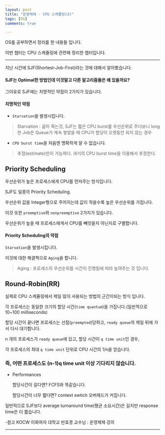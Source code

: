 ```yaml
---
layout: post
title: "운영체제 - CPU 스케쥴링(3)"
tags: [OS]
comments: true

---
```


OS를 공부하면서 정리를 한 내용들 입니다.<br>

이번 챕터는 CPU 스케쥴링에 관련해 정리한 챕터입니다.

---

지난 시간에 SJF(Shortest-Job-First)라는 것에 대해서 알아봤습니다.

#### SJF는 Optimal한 방법인데 이것말고 다른 알고리즘들은 왜 있을까요?

그이유로 SJF에는 치명적인 약점이 2가지가 있습니다.

#### 치명적인 약점 

* `Starvation`을 발생시킵니다.
   
> Starvation : 굶어 죽는것, SJF는 짧은 CPU burst를 우선순위로 주다보니 long한 Job은 Queue가 계속 쌓였을 때 CPU가 할당이 오랫동안 되지 않는 경우  
   
* `CPU burst time`을 처음엔 명확하게 알 수 없습니다.
   
> 추정(estimate)만이 가능하다. 과거의 CPU burst time을 이용해서 추정한다.
 
## Priority Scheduling
 
 우선순위가 높은 프로세스에게 CPU를 먼저주는 방식입니다.
 
 SJF도 일종의 Priority Scheduling.
 
 우선순위 값을 Integer형으로 주어지는데 값이 작을수록 높은 우선순위를 가집니다.

 이것 또한 `preemptive`와 `nonpreemptive` 2가지가 있습니다.
 
 우선순위가 높을 때 프로세스에게서 CPU를 빼앗을지 아닌지로 구별합니다.
 
#### Priority Scheduling의 약점
 
`Starvation`을 발생시킵니다.
   
이것에 대한 해결책으로 `Aging`을 합니다.
   
> Aging : 프로세스의 우선순위를 시간이 진행됨에 따라 높여주는 것 입니다.
 
## Round-Robin(RR)
 
 실제로 CPU 스케쥴링에서 제일 많이 사용되는 방법의 근간이되는 방식 입니다.
 
 각 프로세스는 동일한 크기의 할당 시간(`time quantum`)을 가집니다.(일반적으로 10~100 milliseconds)
 
 할당 시간이 끝나면 프로세스는 선점(`preempted`)당하고, `ready queue`의 제일 뒤에 가서 다시 대기합니다.
 
 n 개의 프로세스가 `ready queue`에 있고, 할당 시간이 `q time unit`인 경우,
  
 각 프로세스의 최대 `q time unit` 단위로 CPU 시간의 1/n을 얻습니다.

### 즉, 어떤 프로세스도 (n-1)q time unit 이상 기다리지 않습니다.
 
 * Performances
 
    할당시간이 길다면? FCFS와 똑같습니다.
    
    할당시간이 너무 짧다면? context swtich 오버헤드가 커집니다.
    
 일반적으로 SJF보다 average turnaround time(평균 소요시간)은 길지만 response time은 더 짧습니다.
 
-참고 KOCW 이화여자 대학교 반효경 교수님 : 운영체제 강의

---
